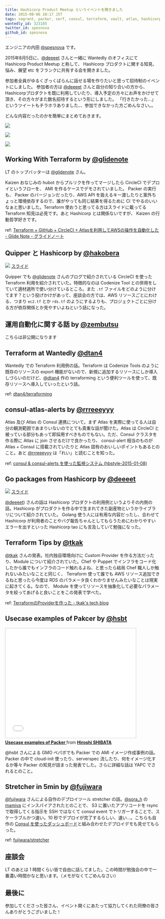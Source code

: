 ```yaml
---
title: Hashicorp Product Meetup というイベントを開きました
date: 2015-08-06 10:17 JST
tags: vagrant, packer, serf, consul, terraform, vault, atlas, hashicorp
wantedly_id: 323185
twitter_id: spesnova
github_id: spesnova
---
```


エンジニアの内田 [@spesnova](https://twitter.com/spesnova) です。

2015年8月5日に、[@deeeet](https://twitter.com/deeeet) さんと一緒に Wantedly のオフィスにて Hashicorp Product Meetup と称して、
Hashicorp プロダクトに関する知見、悩み、展望 etc をフランクに共有する会を開きました。

参加者全員がゆるくざっくばらんに話せる場を作りたいと思って招待制のイベントにしました。
参加者の方は [@deeeet](https://twitter.com/deeeet) さんと自分の知り合いの方から、Hashicorpプロダクトを既に利用していたり、導入予定の方々にお声をかけせて頂き、その方々がまた数名招待するという形にしました。
「行きたかった...」というツイートもチラホラありました、、参加できなかった方ごめんなさい。。

どんな内容だったのかを簡単にまとめておきます。

![](images/2015-08-06/intro.jpg)

![](images/2015-08-06/audience.jpg)

![](images/2015-08-06/lt_schedule.jpg)

## Working With Terraform by [@glidenote](https://twitter.com/glidenote)
LT のトップバッターは [@glidenote](https://twitter.com/glidenote) さん。

<script async class="speakerdeck-embed" data-id="478b6c4c7d75463388488e8ee465672d" data-ratio="1.33333333333333" src="//speakerdeck.com/assets/embed.js"></script>

Kaizen おなじみの hubot からプルリクを作ってマージしたら CircleCI でデプロイというフローを、 AMI を作るケースでデモされていました。
Packer の実行も、 Packer のバージョンだったり、AWS API を扱えるキー渡したりと案外ちょっと環境依存するので、誰がやっても同じ結果を得るために CI でやるのいいなぁと思いました。Terraform 使おうと思ってる方はスライドに載ってる Terraform 知見は必見です。あと Hashicorp とは関係ないですが、 Kaizen の行動哲学好きです。

ref: [Terraform + GitHub + CircleCI + Atlasを利用してAWSの操作を自動化した - Glide Note - グライドノート](http://blog.glidenote.com/blog/2015/02/18/terraform-github-circleci-atlas-aws/)

## Quipper と Hashicorp by [@hakobera](https://twitter.com/hakobera)

[![](images/2015-08-06/hakobera_slide.png)](https://gist.github.com/hakobera/a5ced7653957a6491047)
[スライド](https://gist.github.com/hakobera/a5ced7653957a6491047)

Quipper でも [@glidenote](https://twitter.com/glidenote) さんのブログで紹介されている CircleCI を使った Terraform 利用を紹介されていた。特徴的なのは Codenize Tool との併用をしていて適材適所で使い分けているところ。また `.tf` ファイルをどのように分けてます？という投げかけがあって、座談会の方では、AWS リソースごとにわける、つまり `ec2.tf` とか `rds.tf` のようにするよりも、プロジェクトごとに分ける方が依存関係とか見やすいよねという話になった。

## 運用自動化に関する話 by [@zembutsu](https://twitter.com/zembutsu)
こちらは非公開になります

## Terraform at Wantedly [@dtan4](https://twitter.com/dtan4)

<script async class="speakerdeck-embed" data-id="1246047604f0473dbbdd8f47b0912706" data-ratio="1.33333333333333" src="//speakerdeck.com/assets/embed.js"></script>

Wantedly での Terraform 利用例の話。Terraform は Codenize Tools のように既存のリソースの export 機能がないので、新規に追加するリソースにしか導入しづらいのだけど、[@dtan4](https://twitter.com/dtan4) 作の terraforming という便利ツールを使って、既存リソースへ導入していったという話。

ref: [dtan4/terraforming](https://github.com/dtan4/terraforming)

## consul-atlas-alerts by [@rrreeeyyy](https://twitter.com/rrreeeyyy)

<script async class="speakerdeck-embed" data-id="cc1fbf3754674edd9b2079ec29ba0dca" data-ratio="1.77777777777778" src="//speakerdeck.com/assets/embed.js"></script>

Atlas 及び Atlas の Consul 連携について。まず Atlas を実際に使ってる人は自分の観測範囲であまりいないのでとても貴重な話が聞けた。Atlas は CircleCI と被っている部分もあって即採用すべきものでもない。ただ、Consul クラスタを作る際に Atlas に join させるだけで良かったり、 consul-alert 相当のものが Atlas + Consul に搭載されていたりと Atlas 固有のおいしいポイントもあるとのこと。あと [@rrreeeyyy](https://twitter.com/rrreeeyyy) は「れい」と読むことを知った。

ref: [consul & consul-alerts を使った監視システム (hbstyle-2015-01-08)](http://www.slideshare.net/rrreeeyyy117/consul-andalertsmonitoring)

## Go packages from Hashicorp by [@deeeet](https://twitter.com/deeeet)

![](images/2015-08-06/deeeet_slide.png)
[スライド](http://go-talks.appspot.com/github.com/tcnksm/talks/2015/08/hashicorp-meetup.slide#1)

[@deeeet](https://twitter.com/deeeet)) さんの話は Hashicorp プロダクトの利用例というよりその内側の話。Hashicorp がプロダクトを作る中で生まれてきた副産物というかライブラリについて紹介されていた。
Golang 使う人には有用な内容だったし、合わせて Hashicorp が利用者のことやバグ報告ちゃんとしてもらうためにわかりやすいエラーを出すといった Hashicorp tao にも言及していて勉強になった。

## Terraform Tips by [@tkak](https://twitter.com/tkak)

<script async class="speakerdeck-embed" data-id="91c928c7b1df430191f8e5955b41b6d7" data-ratio="1.37081659973226" src="//speakerdeck.com/assets/embed.js"></script>

[@tkak](https://twitter.com/tkak) さんの発表。社内独自環境向けに Custom Provider を作る方法だったり、Module について紹介されていた。Chef や Puppet でインフラをコード化したから誰でもインフラのコード触れるよね、と思ったら結局 Chef 職人しか触れないみたいなことと同じく、 Terraform 使って誰でも AWS リソース追加できるねと思ったら今度は RDS のパラメータ良くわかりませんみたいなことは現実に起きてくる。なので、 Module を使ってリソースを抽象化して必要なパラメータを絞ってあげると良いことをこの発表で学べた。

ref: [TerraformのProviderを作った - tkak's tech blog](http://tkak.hatenablog.com/entry/2014/11/07/074044)

## Usecase examples of Pakcer by [@hsbt](https://twitter.com/hsbt)

<iframe src="//www.slideshare.net/slideshow/embed_code/key/fTgmJGwbnqWelu" width="425" height="355" frameborder="0" marginwidth="0" marginheight="0" scrolling="no" style="border:1px solid #CCC; border-width:1px; margin-bottom:5px; max-width: 100%;" allowfullscreen> </iframe> <div style="margin-bottom:5px"> <strong> <a href="//www.slideshare.net/hsbt/20150805-hashicorptalks" title="Usecase examples of Packer " target="_blank">Usecase examples of Packer </a> </strong> from <strong><a href="//www.slideshare.net/hsbt" target="_blank">Hiroshi SHIBATA</a></strong> </div>

@hsbt さんによる GMO ペパボでも Packer での AMI イメージ作成事例の話。Packer の中で cloud-init 使ったり、serverspec 流したり、何をイメージ化するか等々 Packer の知見が詰まった発表でした。さらに詳細な話は YAPC でされるとのこと。

## Stretcher in 5min by [@fujiwara](https://twitter.com/fujiwara)

<script async class="speakerdeck-embed" data-id="8d83ac3687ae40c9a68cf7406c1b50e6" data-ratio="1.77777777777778" src="//speakerdeck.com/assets/embed.js"></script>

[@fujiwara](https://twitter.com/fujiwara) さんによる自作のデプロイツール stretcher の話。[@sora_h](https://twitter.com/sora_h) の [mamiya](https://github.com/sorah/mamiya) にインスパイアされたとのことで、 S3 に置いたアプリコードを rsync で取得してくる指示を SSH ではなくて consul event でトリガーすることで、スケーラブルかつ速い。10 秒でデプロイが完了するらしい、速い...。こちらも自作の [Consul を使ったダッシュボード](https://github.com/fujiwara/consul-kv-dashboard)と組み合わせたデプロイデモも見せてもらった。

ref: [fujiwara/stretcher](https://github.com/fujiwara/stretcher)

## 座談会
LT のあとは 1 時間くらい皆で自由に話してました。この時間が勉強会の中で一番濃い時間かなと思います。（メモがなくてごめんなさい）

## 最後に
参加してくださった皆さん、イベント開くにあたって協力してくれた同僚の皆さんありがとうございました！
